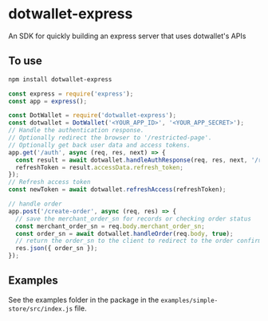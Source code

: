 # dotwallet-express

An SDK for quickly building an express server that uses dotwallet's APIs

## To use

```bash
npm install dotwallet-express
```

```js
const express = require('express');
const app = express();

const DotWallet = require('dotwallet-express');
const dotwallet = DotWallet('<YOUR_APP_ID>', '<YOUR_APP_SECRET>');
// Handle the authentication response.
// Optionally redirect the browser to '/restricted-page'.
// Optionally get back user data and access tokens.
app.get('/auth', async (req, res, next) => {
  const result = await dotwallet.handleAuthResponse(req, res, next, '/restricted-page');
  refreshToken = result.accessData.refresh_token;
});
// Refresh access token
const newToken = await dotwallet.refreshAccess(refreshToken);

// handle order
app.post('/create-order', async (req, res) => {
  // save the merchant_order_sn for records or checking order status
  const merchant_order_sn = req.body.merchant_order_sn;
  const order_sn = await dotwallet.handleOrder(req.body, true);
  // return the order_sn to the client to redirect to the order confirmation page
  res.json({ order_sn });
});
```

## Examples

See the examples folder in the package in the `examples/simple-store/src/index.js` file.
